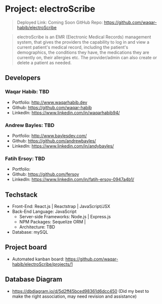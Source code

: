 # Project: electroScribe

> Deployed Link: Coming Soon
> GitHub Repo: https://github.com/waqar-habib/electroScribe

> electroScribe is an EMR (Electronic Medical Records) management system, that gives the providers the capability to log in and view a current patient's medical record, including the patient's demographics, the conditions they have, the medications they are currently on, their allergies etc. The provider/admin can also create or delete a patient as needed. 

## Developers

### Waqar Habib: TBD
  - Portfolio: http://www.waqarhabib.dev
  - Github: https://github.com/waqar-habib
  - LinkedIn: https://www.linkedin.com/in/waqarhabib94/
  
### Andrew Bayles: TBD
  - Portfolio: http://www.baylesdev.com/
  - Github: https://github.com/andrewbayles/
  - LinkedIn: https://www.linkedin.com/in/andybayles/
  
### Fatih Ersoy: TBD
  - Portfolio: 
  - Github: https://github.com/fersoy
  - LinkedIn: https://www.linkedin.com/in/fatih-ersoy-0947a4b1/

## Techstack

- Front-End: React.js | Reactstrap | JavaScript/JSX 
- Back-End Language: JavaScript 
    - Server-side Frameworks: Node.js | Express.js
    - NPM Packages: Sequelize ORM | 
    - Architecture: TBD
- Database: mySQL 

## Project board

- Automated kanban board: https://github.com/waqar-habib/electroScribe/projects/1

## Database Diagram

- https://dbdiagram.io/d/5d2ff45bced98361d6dcc450 (Did my best to make the right association, may need revision and assistance)
